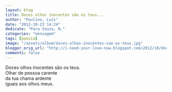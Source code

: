 ```yaml
---
layout: blog
title: Doces olhos inocentes são os teus...
author: "Paulino, Luís"
date: "2012-10-23 14:24"
dedicate: "Para Souza, N."
categories: "mensagem"
tags: [poesia]
image: "/assets/album/doces-olhos-inocentes-sao-os-teus.jpg"
blogger_orig_url: "http://i-need-your-love-now.blogspot.com/2012/10/doces-olhos-inocentes-sao-os-teus.html"
comments: false
---
```

Doces olhos inocentes são os teus.\
Olhar de pessoa carente\
da tua chama ardente\
iguais aos olhos meus.
